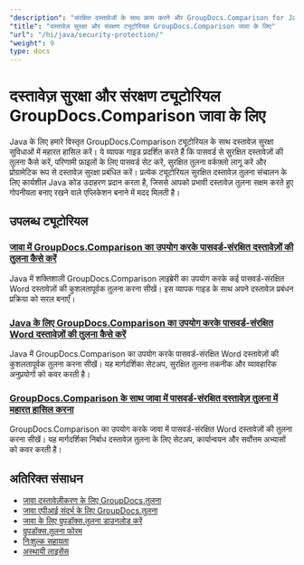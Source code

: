 ```yaml
---
"description": "संरक्षित दस्तावेजों के साथ काम करने और GroupDocs.Comparison for Java के साथ तुलनात्मक परिणामों में सुरक्षा को लागू करने के लिए चरण-दर-चरण ट्यूटोरियल।"
"title": "दस्तावेज़ सुरक्षा और संरक्षण ट्यूटोरियल GroupDocs.Comparison जावा के लिए"
"url": "/hi/java/security-protection/"
"weight": 9
type: docs
---
```

# दस्तावेज़ सुरक्षा और संरक्षण ट्यूटोरियल GroupDocs.Comparison जावा के लिए

Java के लिए हमारे विस्तृत GroupDocs.Comparison ट्यूटोरियल के साथ दस्तावेज़ सुरक्षा सुविधाओं में महारत हासिल करें। ये व्यापक गाइड प्रदर्शित करते हैं कि पासवर्ड से सुरक्षित दस्तावेज़ों की तुलना कैसे करें, परिणामी फ़ाइलों के लिए पासवर्ड सेट करें, सुरक्षित तुलना वर्कफ़्लो लागू करें और प्रोग्रामेटिक रूप से दस्तावेज़ सुरक्षा प्रबंधित करें। प्रत्येक ट्यूटोरियल सुरक्षित दस्तावेज़ तुलना संचालन के लिए कार्यशील Java कोड उदाहरण प्रदान करता है, जिससे आपको प्रभावी दस्तावेज़ तुलना सक्षम करते हुए गोपनीयता बनाए रखने वाले एप्लिकेशन बनाने में मदद मिलती है।

## उपलब्ध ट्यूटोरियल

### [जावा में GroupDocs.Comparison का उपयोग करके पासवर्ड-संरक्षित दस्तावेज़ों की तुलना कैसे करें](./compare-protected-docs-groupdocs-comparison-java/)
Java में शक्तिशाली GroupDocs.Comparison लाइब्रेरी का उपयोग करके कई पासवर्ड-संरक्षित Word दस्तावेज़ों की कुशलतापूर्वक तुलना करना सीखें। इस व्यापक गाइड के साथ अपने दस्तावेज़ प्रबंधन प्रक्रिया को सरल बनाएँ।

### [Java के लिए GroupDocs.Comparison का उपयोग करके पासवर्ड-संरक्षित Word दस्तावेज़ों की तुलना कैसे करें](./compare-password-protected-word-docs-groupdocs-java/)
Java में GroupDocs.Comparison का उपयोग करके पासवर्ड-संरक्षित Word दस्तावेज़ों की कुशलतापूर्वक तुलना करना सीखें। यह मार्गदर्शिका सेटअप, सुरक्षित तुलना तकनीक और व्यावहारिक अनुप्रयोगों को कवर करती है।

### [GroupDocs.Comparison के साथ जावा में पासवर्ड-संरक्षित दस्तावेज़ तुलना में महारत हासिल करना](./java-groupdocs-compare-password-protected-docs/)
GroupDocs.Comparison का उपयोग करके जावा में पासवर्ड-संरक्षित Word दस्तावेज़ों की तुलना करना सीखें। यह मार्गदर्शिका निर्बाध दस्तावेज़ तुलना के लिए सेटअप, कार्यान्वयन और सर्वोत्तम अभ्यासों को कवर करती है।

## अतिरिक्त संसाधन

- [जावा दस्तावेज़ीकरण के लिए GroupDocs.तुलना](https://docs.groupdocs.com/comparison/java/)
- [जावा एपीआई संदर्भ के लिए GroupDocs.तुलना](https://reference.groupdocs.com/comparison/java/)
- [जावा के लिए ग्रुपडॉक्स.तुलना डाउनलोड करें](https://releases.groupdocs.com/comparison/java/)
- [ग्रुपडॉक्स.तुलना फोरम](https://forum.groupdocs.com/c/comparison)
- [निःशुल्क सहायता](https://forum.groupdocs.com/)
- [अस्थायी लाइसेंस](https://purchase.groupdocs.com/temporary-license/)